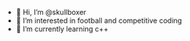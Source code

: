 - 👋 Hi, I’m @skullboxer
- 👀 I’m interested in football and competitive coding
- 🌱 I’m currently learning c++

<!---
skullboxer/skullboxer is a ✨ special ✨ repository because its `README.md` (this file) appears on your GitHub profile.
You can click the Preview link to take a look at your changes.
--->
